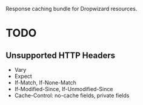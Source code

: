 Response caching bundle for Dropwizard resources.

# TODO

## Unsupported HTTP Headers

* Vary
* Expect
* If-Match, If-None-Match
* If-Modified-Since, If-Unmodified-Since
* Cache-Control: no-cache fields, private fields